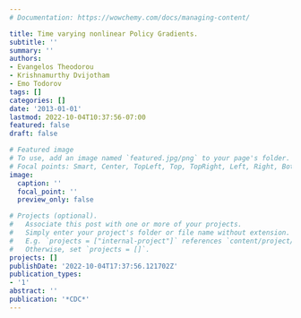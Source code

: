 ```yaml
---
# Documentation: https://wowchemy.com/docs/managing-content/

title: Time varying nonlinear Policy Gradients.
subtitle: ''
summary: ''
authors:
- Evangelos Theodorou
- Krishnamurthy Dvijotham
- Emo Todorov
tags: []
categories: []
date: '2013-01-01'
lastmod: 2022-10-04T10:37:56-07:00
featured: false
draft: false

# Featured image
# To use, add an image named `featured.jpg/png` to your page's folder.
# Focal points: Smart, Center, TopLeft, Top, TopRight, Left, Right, BottomLeft, Bottom, BottomRight.
image:
  caption: ''
  focal_point: ''
  preview_only: false

# Projects (optional).
#   Associate this post with one or more of your projects.
#   Simply enter your project's folder or file name without extension.
#   E.g. `projects = ["internal-project"]` references `content/project/deep-learning/index.md`.
#   Otherwise, set `projects = []`.
projects: []
publishDate: '2022-10-04T17:37:56.121702Z'
publication_types:
- '1'
abstract: ''
publication: '*CDC*'
---
```

